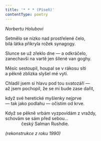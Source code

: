 ```yaml
---
title: '* * * (Píseň)'
contentType: poetry
---
```


<section>

_Norbertu Holubovi_

Setmělo se nízko nad prostřelené čelo,  
bílá látka přikryla rožek synagogy.

Slunce se už zřeklo dne — a odkráčelo,  
zanechavši na vartě jen šílené van goghy.

Měsíc sestoupil, houpal se v rákosu síti  
a pěkně zblízka slyšel mé vytí.

Chladil jsem si hlavu pod tou svatozáří —  
až jsem pochopil, že se mi bude zase dařit,

když své heretické myšlenky nejprve  
— tak jako podlahu — očistím od krve.

Když se pěkně vrbám vyzpovídám z vraždy,  
schovám se sám před sebou…  
             český Salman Rushdie.

_(rekonstrukce z roku 1990)_

</section>
